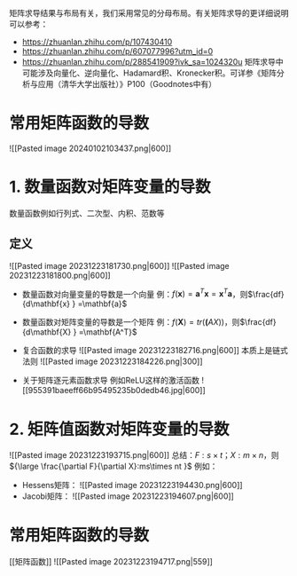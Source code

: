 矩阵求导结果与布局有关，我们采用常见的分母布局。有关矩阵求导的更详细说明可以参考：
- https://zhuanlan.zhihu.com/p/107430410
- https://zhuanlan.zhihu.com/p/607077996?utm_id=0
- https://zhuanlan.zhihu.com/p/288541909?ivk_sa=1024320u
矩阵求导中可能涉及向量化、逆向量化、Hadamard积、Kronecker积。可详参《矩阵分析与应用（清华大学出版社）》P100（Goodnotes中有）
# 常用矩阵函数的导数
![[Pasted image 20240102103437.png|600]]
# 1. 数量函数对矩阵变量的导数
数量函数例如行列式、二次型、内积、范数等
## 定义
![[Pasted image 20231223181730.png|600]]
![[Pasted image 20231223181800.png|600]]
- 数量函数对向量变量的导数是一个向量
例：$f(\mathbf{x} )=\mathbf{a} ^T\mathbf{x } =\mathbf{x} ^T\mathbf{a}$，则$\frac{df}{d\mathbf{x} } =\mathbf{a}$
- 数量函数对矩阵变量的导数是一个矩阵
例：$f(\mathbf{X} )=tr(\mathbf(AX))$，则$\frac{df}{d\mathbf{X} } =\mathbf{A^T}$
- 复合函数的求导
![[Pasted image 20231223182716.png|600]]
本质上是链式法则
![[Pasted image 20231223184226.png|300]]

- 关于矩阵逐元素函数求导
例如ReLU这样的激活函数
![[955391baeeff66b95495235b0dedb46.jpg|600]]

# 2. 矩阵值函数对矩阵变量的导数
![[Pasted image 20231223193715.png|600]]
总结：$F:s\times t$；$X:m\times n$，则${\large \frac{\partial F}{\partial X}:ms\times nt }$
例如：
- Hessens矩阵：
![[Pasted image 20231223194430.png|600]]
- Jacobi矩阵：
![[Pasted image 20231223194607.png|600]]

# 常用矩阵函数的导数
[[矩阵函数]]
![[Pasted image 20231223194717.png|559]]

